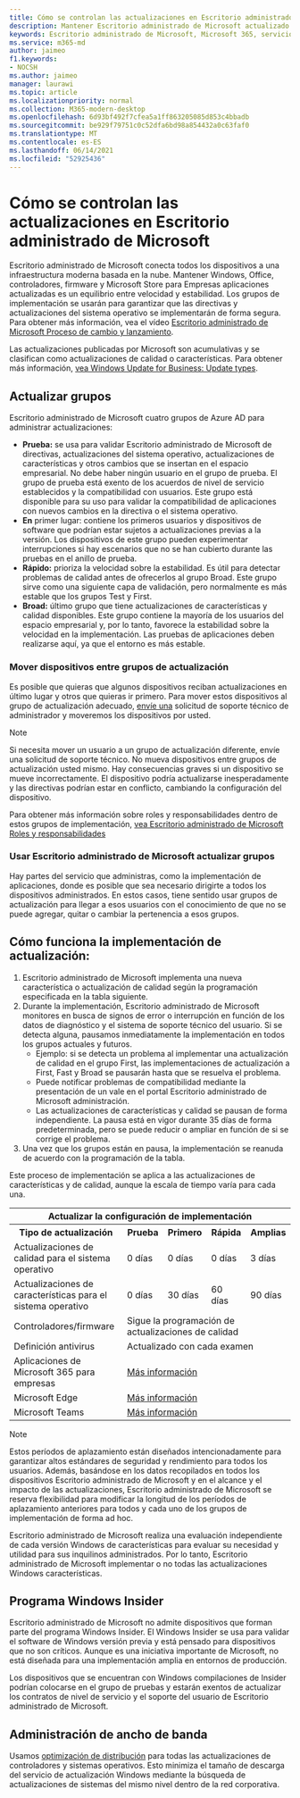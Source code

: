 ```yaml
---
title: Cómo se controlan las actualizaciones en Escritorio administrado de Microsoft
description: Mantener Escritorio administrado de Microsoft actualizado es un equilibrio entre velocidad y estabilidad.
keywords: Escritorio administrado de Microsoft, Microsoft 365, servicio, documentación
ms.service: m365-md
author: jaimeo
f1.keywords:
- NOCSH
ms.author: jaimeo
manager: laurawi
ms.topic: article
ms.localizationpriority: normal
ms.collection: M365-modern-desktop
ms.openlocfilehash: 6d93bf492f7cfea5a1ff863205085d853c4bbadb
ms.sourcegitcommit: be929f79751c0c52dfa6bd98a854432a0c63faf0
ms.translationtype: MT
ms.contentlocale: es-ES
ms.lasthandoff: 06/14/2021
ms.locfileid: "52925436"
---
```

# <a name="how-updates-are-handled-in-microsoft-managed-desktop"></a>Cómo se controlan las actualizaciones en Escritorio administrado de Microsoft


<!--This topic is the target for a "Learn more" link in the Admin Portal (aka.ms/update-rings); do not delete.-->

<!--Update management -->

Escritorio administrado de Microsoft conecta todos los dispositivos a una infraestructura moderna basada en la nube. Mantener Windows, Office, controladores, firmware y Microsoft Store para Empresas aplicaciones actualizadas es un equilibrio entre velocidad y estabilidad. Los grupos de implementación se usarán para garantizar que las directivas y actualizaciones del sistema operativo se implementarán de forma segura. Para obtener más información, vea el vídeo [Escritorio administrado de Microsoft Proceso de cambio y lanzamiento](https://www.microsoft.com/videoplayer/embed/RE4mWqP).

Las actualizaciones publicadas por Microsoft son acumulativas y se clasifican como actualizaciones de calidad o características.
Para obtener más información, [vea Windows Update for Business: Update types](/windows/deployment/update/waas-manage-updates-wufb#update-types). 

## <a name="update-groups"></a>Actualizar grupos

Escritorio administrado de Microsoft cuatro grupos de Azure AD para administrar actualizaciones:

- **Prueba:** se usa para validar Escritorio administrado de Microsoft de directivas, actualizaciones del sistema operativo, actualizaciones de características y otros cambios que se insertan en el espacio empresarial. No debe haber ningún usuario en el grupo de prueba. El grupo de prueba está exento de los acuerdos de nivel de servicio establecidos y la compatibilidad con usuarios. Este grupo está disponible para su uso para validar la compatibilidad de aplicaciones con nuevos cambios en la directiva o el sistema operativo.  
- **En** primer lugar: contiene los primeros usuarios y dispositivos de software que podrían estar sujetos a actualizaciones previas a la versión. Los dispositivos de este grupo pueden experimentar interrupciones si hay escenarios que no se han cubierto durante las pruebas en el anillo de prueba.
- **Rápido:** prioriza la velocidad sobre la estabilidad. Es útil para detectar problemas de calidad antes de ofrecerlos al grupo Broad. Este grupo sirve como una siguiente capa de validación, pero normalmente es más estable que los grupos Test y First. 
- **Broad:** último grupo que tiene actualizaciones de características y calidad disponibles. Este grupo contiene la mayoría de los usuarios del espacio empresarial y, por lo tanto, favorece la estabilidad sobre la velocidad en la implementación. Las pruebas de aplicaciones deben realizarse aquí, ya que el entorno es más estable. 

### <a name="moving-devices-between-update-groups"></a>Mover dispositivos entre grupos de actualización
Es posible que quieras que algunos dispositivos reciban actualizaciones en último lugar y otros que quieras ir primero. Para mover estos dispositivos al grupo de actualización adecuado, [envíe una](../working-with-managed-desktop/admin-support.md) solicitud de soporte técnico de administrador y moveremos los dispositivos por usted. 

> [!NOTE]
> Si necesita mover un usuario a un grupo de actualización diferente, envíe una solicitud de soporte técnico. No mueva dispositivos entre grupos de actualización usted mismo. Hay consecuencias graves si un dispositivo se mueve incorrectamente. El dispositivo podría actualizarse inesperadamente y las directivas podrían estar en conflicto, cambiando la configuración del dispositivo.

Para obtener más información sobre roles y responsabilidades dentro de estos grupos de implementación, [vea Escritorio administrado de Microsoft Roles y responsabilidades](../intro/roles-and-responsibilities.md)

### <a name="using-microsoft-managed-desktop-update-groups"></a>Usar Escritorio administrado de Microsoft actualizar grupos 
Hay partes del servicio que administras, como la implementación de aplicaciones, donde es posible que sea necesario dirigirte a todos los dispositivos administrados. En estos casos, tiene sentido usar grupos de actualización para llegar a esos usuarios con el conocimiento de que no se puede agregar, quitar o cambiar la pertenencia a esos grupos. 

## <a name="how-update-deployment-works"></a>Cómo funciona la implementación de actualización:
1. Escritorio administrado de Microsoft implementa una nueva característica o actualización de calidad según la programación especificada en la tabla siguiente.
2. Durante la implementación, Escritorio administrado de Microsoft monitores en busca de signos de error o interrupción en función de los datos de diagnóstico y el sistema de soporte técnico del usuario. Si se detecta alguna, pausamos inmediatamente la implementación en todos los grupos actuales y futuros.
    - Ejemplo: si se detecta un problema al implementar una actualización de calidad en el grupo First, las implementaciones de actualización a First, Fast y Broad se pausarán hasta que se resuelva el problema.
    - Puede notificar problemas de compatibilidad mediante la presentación de un vale en el portal Escritorio administrado de Microsoft administración.
    - Las actualizaciones de características y calidad se pausan de forma independiente. La pausa está en vigor durante 35 días de forma predeterminada, pero se puede reducir o ampliar en función de si se corrige el problema.
3. Una vez que los grupos están en pausa, la implementación se reanuda de acuerdo con la programación de la tabla.

Este proceso de implementación se aplica a las actualizaciones de características y de calidad, aunque la escala de tiempo varía para cada una.




<table>
    <tr><th colspan="5">Actualizar la configuración de implementación</th></tr>
    <tr><th>Tipo de actualización</th><th>Prueba</th><th>Primero</th><th>Rápida</th><th>Amplias</th></tr>
    <tr><td>Actualizaciones de calidad para el sistema operativo</td><td>0 días</td><td>0 días</td><td>0 días</td><td>3 días</td></tr>
    <tr><td>Actualizaciones de características para el sistema operativo</td><td>0 días</td><td>30 días</td><td>60 días</td><td>90 días</td></tr>
    <tr><td>Controladores/firmware</td><td colspan="4">Sigue la programación de actualizaciones de calidad</td></tr>
    <tr><td>Definición antivirus</td><td colspan="4">Actualizado con cada examen</td></tr>
    <tr><td>Aplicaciones de Microsoft 365 para empresas</td><td colspan="4"><a href="/microsoft-365/managed-desktop/get-started/m365-apps#updates-to-microsoft-365-apps">Más información</a></td></tr>
    <tr><td>Microsoft Edge</td><td colspan="4"><a href="/microsoft-365/managed-desktop/get-started/edge-browser-app#updates-to-microsoft-edge">Más información</a></td></tr>
    <tr><td>Microsoft Teams</td><td colspan="4"><a href="/microsoft-365/managed-desktop/get-started/teams#updates">Más información</a></td></tr>
</table>

>[!NOTE]
>Estos períodos de aplazamiento están diseñados intencionadamente para garantizar altos estándares de seguridad y rendimiento para todos los usuarios. Además, basándose en los datos recopilados en todos los dispositivos Escritorio administrado de Microsoft y en el alcance y el impacto de las actualizaciones, Escritorio administrado de Microsoft se reserva flexibilidad para modificar la longitud de los períodos de aplazamiento anteriores para todos y cada uno de los grupos de implementación de forma ad hoc.
>
>Escritorio administrado de Microsoft realiza una evaluación independiente de cada versión Windows de características para evaluar su necesidad y utilidad para sus inquilinos administrados. Por lo tanto, Escritorio administrado de Microsoft implementar o no todas las actualizaciones Windows características. 

## <a name="windows-insider-program"></a>Programa Windows Insider

Escritorio administrado de Microsoft no admite dispositivos que forman parte del programa Windows Insider. El Windows Insider se usa para validar el software de Windows versión previa y está pensado para dispositivos que no son críticos. Aunque es una iniciativa importante de Microsoft, no está diseñada para una implementación amplia en entornos de producción. 

Los dispositivos que se encuentran con Windows compilaciones de Insider podrían colocarse en el grupo de pruebas y estarán exentos de actualizar los contratos de nivel de servicio y el soporte del usuario de Escritorio administrado de Microsoft.

## <a name="bandwidth-management"></a>Administración de ancho de banda

Usamos [optimización de distribución](/windows/deployment/update/waas-delivery-optimization) para todas las actualizaciones de controladores y sistemas operativos. Esto minimiza el tamaño de descarga del servicio de actualización Windows mediante la búsqueda de actualizaciones de sistemas del mismo nivel dentro de la red corporativa.